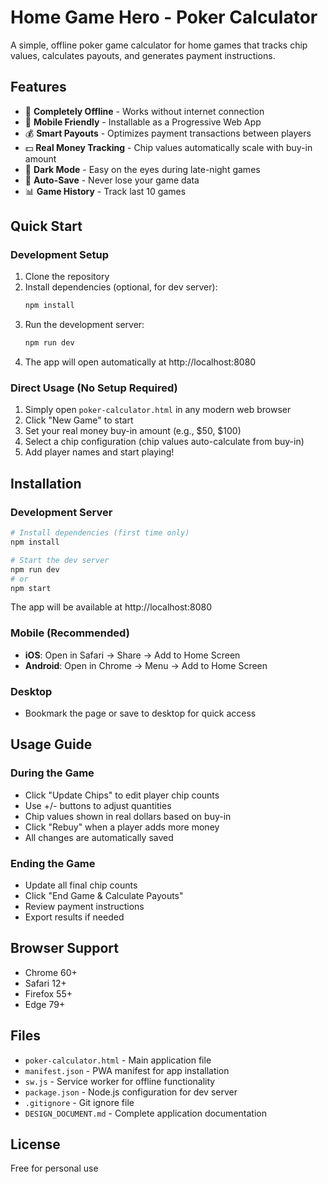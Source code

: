 # Home Game Hero - Poker Calculator

A simple, offline poker game calculator for home games that tracks chip values, calculates payouts, and generates payment instructions.

## Features

- 🎯 **Completely Offline** - Works without internet connection
- 📱 **Mobile Friendly** - Installable as a Progressive Web App
- 💰 **Smart Payouts** - Optimizes payment transactions between players
- 💵 **Real Money Tracking** - Chip values automatically scale with buy-in amount
- 🌙 **Dark Mode** - Easy on the eyes during late-night games
- 💾 **Auto-Save** - Never lose your game data
- 📊 **Game History** - Track last 10 games

## Quick Start

### Development Setup

1. Clone the repository
2. Install dependencies (optional, for dev server):
   ```bash
   npm install
   ```
3. Run the development server:
   ```bash
   npm run dev
   ```
4. The app will open automatically at http://localhost:8080

### Direct Usage (No Setup Required)

1. Simply open `poker-calculator.html` in any modern web browser
2. Click "New Game" to start
3. Set your real money buy-in amount (e.g., $50, $100)
4. Select a chip configuration (chip values auto-calculate from buy-in)
5. Add player names and start playing!

## Installation

### Development Server
```bash
# Install dependencies (first time only)
npm install

# Start the dev server
npm run dev
# or
npm start
```

The app will be available at http://localhost:8080

### Mobile (Recommended)
- **iOS**: Open in Safari → Share → Add to Home Screen
- **Android**: Open in Chrome → Menu → Add to Home Screen

### Desktop
- Bookmark the page or save to desktop for quick access

## Usage Guide

### During the Game
- Click "Update Chips" to edit player chip counts
- Use +/- buttons to adjust quantities
- Chip values shown in real dollars based on buy-in
- Click "Rebuy" when a player adds more money
- All changes are automatically saved

### Ending the Game
- Update all final chip counts
- Click "End Game & Calculate Payouts"
- Review payment instructions
- Export results if needed

## Browser Support

- Chrome 60+
- Safari 12+
- Firefox 55+
- Edge 79+

## Files

- `poker-calculator.html` - Main application file
- `manifest.json` - PWA manifest for app installation
- `sw.js` - Service worker for offline functionality
- `package.json` - Node.js configuration for dev server
- `.gitignore` - Git ignore file
- `DESIGN_DOCUMENT.md` - Complete application documentation

## License

Free for personal use